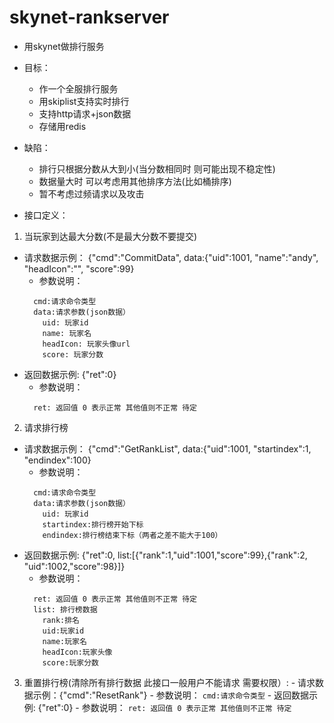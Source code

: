 # skynet-rankserver

* 用skynet做排行服务 
* 目标：
  - 作一个全服排行服务
  - 用skiplist支持实时排行
  - 支持http请求+json数据
  - 存储用redis
* 缺陷： 
  - 排行只根据分数从大到小(当分数相同时 则可能出现不稳定性)
  - 数据量大时 可以考虑用其他排序方法(比如桶排序)
  - 暂不考虑过频请求以及攻击
  
* 接口定义：
 1. 当玩家到达最大分数(不是最大分数不要提交)
  - 请求数据示例： {"cmd":"CommitData", data:{"uid":1001, "name":"andy", "headIcon":"", "score":99} 
    - 参数说明：
    ```
      cmd:请求命令类型
      data:请求参数(json数据）
        uid: 玩家id
        name: 玩家名
        headIcon: 玩家头像url
        score: 玩家分数    
      ```
  - 返回数据示例: {"ret":0}
    - 参数说明：
    ```
      ret: 返回值 0 表示正常 其他值则不正常 待定
    ```
 2. 请求排行榜
 - 请求数据示例： {"cmd":"GetRankList", data:{"uid":1001, "startindex":1, "endindex":100} 
    - 参数说明：
    ```
      cmd:请求命令类型
      data:请求参数(json数据）
        uid: 玩家id
        startindex:排行榜开始下标
        endindex:排行榜结束下标（两者之差不能大于100）
      ```
  - 返回数据示例: {"ret":0, list:[{"rank":1,"uid":1001,"score":99},{"rank":2, "uid":1002,"score":98}]}
    - 参数说明：
    ```
      ret: 返回值 0 表示正常 其他值则不正常 待定
      list: 排行榜数据
        rank:排名
        uid:玩家id
        name:玩家名
        headIcon:玩家头像
        score:玩家分数 
    ```
  3. 重置排行榜(清除所有排行数据 此接口一般用户不能请求 需要权限）:
    - 请求数据示例：{"cmd":"ResetRank"}
    - 参数说明：
    ```
      cmd:请求命令类型
    ```
    - 返回数据示例: {"ret":0}
    - 参数说明：
    ```
      ret: 返回值 0 表示正常 其他值则不正常 待定
    ```
    
    
